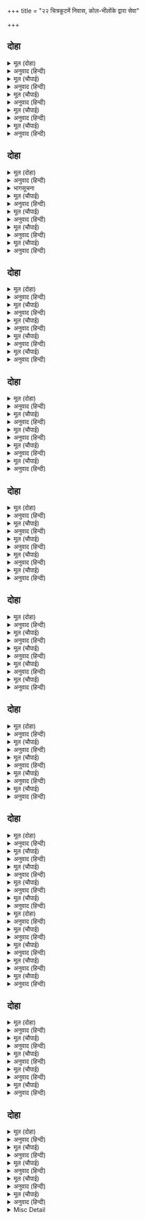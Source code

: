 +++
title = "२२ चित्रकूटमें निवास, कोल-भीलोंके द्वारा सेवा"

+++


## दोहा


<details><summary>मूल (दोहा)</summary>

चित्रकूट महिमा अमित कही महामुनि गाइ।  
आइ नहाए सरित बर सिय समेत दोउ भाइ॥ १३२॥
</details>

<details><summary>अनुवाद (हिन्दी)</summary>

महामुनि वाल्मीकिजीने चित्रकूटकी अपरिमित महिमा बखानकर कही। तब सीताजीसहित दोनों भाइयोंने आकर श्रेष्ठ नदी मन्दाकिनीमें स्नान किया॥ १३२॥
</details>

<details><summary>मूल (चौपाई)</summary>

रघुबर कहेउ लखन भल घाटू।  
करहु कतहुँ अब ठाहर ठाटू॥  
लखन दीख पय उतर करारा।  
चहुँ दिसि फिरेउ धनुष जिमि नारा॥
</details>

<details><summary>अनुवाद (हिन्दी)</summary>

श्रीरामचन्द्रजीने कहा—लक्ष्मण! बड़ा अच्छा घाट है। अब यहीं कहीं ठहरनेकी व्यवस्था करो। तब लक्ष्मणजीने पयस्विनी नदीके उत्तरके ऊँचे किनारेको देखा [और कहा कि—] इसके चारों ओर धनुषके-जैसा एक नाला फिरा हुआ है॥ १॥
</details>

<details><summary>मूल (चौपाई)</summary>

नदी पनच सर सम दम दाना।  
सकल कलुष कलि साउज नाना॥  
चित्रकूट जनु अचल अहेरी।  
चुकइ न घात मार मुठभेरी॥
</details>

<details><summary>अनुवाद (हिन्दी)</summary>

नदी (मन्दाकिनी) उस धनुषकी प्रत्यञ्चा (डोरी) है और शम, दम, दान बाण हैं। कलियुगके समस्त पाप उसके अनेकों हिंसक पशु [रूप निशाने] हैं। चित्रकूट ही मानो अचल शिकारी है, जिसका निशाना कभी चूकता नहीं, और जो सामनेसे मारता है॥ २॥
</details>

<details><summary>मूल (चौपाई)</summary>

अस कहि लखन ठाउँ देखरावा।  
थलु बिलोकि रघुबर सुखु पावा॥  
रमेउ राम मनु देवन्ह जाना।  
चले सहित सुर थपति प्रधाना॥
</details>

<details><summary>अनुवाद (हिन्दी)</summary>

ऐसा कहकर लक्ष्मणजीने स्थान दिखलाया। स्थानको देखकर श्रीरामचन्द्रजीने सुख पाया। जब देवताओंने जाना कि श्रीरामचन्द्रजीका मन यहाँ रम गया तब वे देवताओंके प्रधान थवई (मकान बनानेवाले) विश्वकर्माको साथ लेकर चले॥ ३॥
</details>

<details><summary>मूल (चौपाई)</summary>

कोल किरात बेष सब आए।  
रचे परन तृन सदन सुहाए॥  
बरनि न जाहिं मंजु दुइ साला।  
एक ललित लघु एक बिसाला॥
</details>

<details><summary>अनुवाद (हिन्दी)</summary>

सब देवता कोल-भीलोंके वेषमें आये और उन्होंने [दिव्य] पत्तों और घासोंके सुन्दर घर बना दिये। दो ऐसी सुन्दर कुटियाँ बनायीं जिनका वर्णन नहीं हो सकता। उनमें एक बड़ी सुन्दर छोटी-सी थी और दूसरी बड़ी थी॥ ४॥
</details>

## दोहा


<details><summary>मूल (दोहा)</summary>

लखन जानकी सहित प्रभु राजत रुचिर निकेत।  
सोह मदनु मुनि बेष जनु रति रितुराज समेत॥ १३३॥
</details>

<details><summary>अनुवाद (हिन्दी)</summary>

लक्ष्मणजी और जानकीजीसहित प्रभु श्रीरामचन्द्रजी सुन्दर घास-पत्तोंके घरमें शोभायमान हैं। मानो कामदेव मुनिका वेष धारण करके पत्नी रति और वसन्त-ऋतुके साथ सुशोभित हो॥ १३३॥
</details>

<details><summary>भागसूचना</summary>

मासपारायण, सत्रहवाँ विश्राम
</details>

<details><summary>मूल (चौपाई)</summary>

अमर नाग किंनर दिसिपाला।  
चित्रकूट आए तेहि काला॥  
राम प्रनामु कीन्ह सब काहू।  
मुदित देव लहि लोचन लाहू॥
</details>

<details><summary>अनुवाद (हिन्दी)</summary>

उस समय देवता, नाग, किन्नर और दिक्पाल चित्रकूटमें आये और श्रीरामचन्द्रजीने सब किसीको प्रणाम किया। देवता नेत्रोंका लाभ पाकर आनन्दित हुए॥ १॥
</details>

<details><summary>मूल (चौपाई)</summary>

बरषि सुमन कह देव समाजू।  
नाथ सनाथ भए हम आजू॥  
करि बिनती दुख दुसह सुनाए।  
हरषित निज निज सदन सिधाए॥
</details>

<details><summary>अनुवाद (हिन्दी)</summary>

फूलोंकी वर्षा करके देवसमाजने कहा—हे नाथ! आज [आपका दर्शन पाकर] हम सनाथ हो गये। फिर विनती करके उन्होंने अपने दुःसह दुःख सुनाये और [दुःखोंके नाशका आश्वासन पाकर] हर्षित होकर अपने-अपने स्थानोंको चले गये॥ २॥
</details>

<details><summary>मूल (चौपाई)</summary>

चित्रकूट रघुनंदनु छाए।  
समाचार सुनि सुनि मुनि आए॥  
आवत देखि मुदित मुनिबृंदा।  
कीन्ह दंडवत रघुकुल चंदा॥
</details>

<details><summary>अनुवाद (हिन्दी)</summary>

श्रीरघुनाथजी चित्रकूटमें आ बसे हैं, यह समाचार सुन-सुनकर बहुत-से मुनि आये। रघुकुलके चन्द्रमा श्रीरामचन्द्रजीने मुदित हुई मुनिमण्डलीको आते देखकर दण्डवत् प्रणाम किया॥ ३॥
</details>

<details><summary>मूल (चौपाई)</summary>

मुनि रघुबरहि लाइ उर लेहीं।  
सुफल होन हित आसिष देहीं॥  
सिय सौमित्रि राम छबि देखहिं।  
साधन सकल सफल करि लेखहिं॥
</details>

<details><summary>अनुवाद (हिन्दी)</summary>

मुनिगण श्रीरामजीको हृदयसे लगा लेते हैं और सफल होनेके लिये आशीर्वाद देते हैं। वे सीताजी, लक्ष्मणजी और श्रीरामचन्द्रजीकी छबि देखते हैं और अपने सारे साधनोंको सफल हुआ समझते हैं॥ ४॥
</details>

## दोहा


<details><summary>मूल (दोहा)</summary>

जथाजोग सनमानि प्रभु बिदा किए मुनिबृंद।  
करहिं जोग जप जाग तप निज आश्रमन्हि सुछंद॥ १३४॥
</details>

<details><summary>अनुवाद (हिन्दी)</summary>

प्रभु श्रीरामचन्द्रजीने यथायोग्य सम्मान करके मुनिमण्डलीको विदा किया। [श्रीरामचन्द्रजीके आ जानेसे] वे सब अपने-अपने आश्रमोंमें अब स्वतन्त्रताके साथ योग, जप, यज्ञ और तप करने लगे॥ १३४॥
</details>

<details><summary>मूल (चौपाई)</summary>

यह सुधि कोल किरातन्ह पाई।  
हरषे जनु नव निधि घर आई॥  
कंद मूल फल भरि भरि दोना।  
चले रंक जनु लूटन सोना॥
</details>

<details><summary>अनुवाद (हिन्दी)</summary>

यह (श्रीरामजीके आगमनका) समाचार जब कोल-भीलोंने पाया, तो वे ऐसे हर्षित हुए मानो नवों निधियाँ उनके घरहीपर आ गयी हों। वे दोनोंमें कन्द, मूल, फल भर-भरकर चले। मानो दरिद्र सोना लूटने चले हों॥ १॥
</details>

<details><summary>मूल (चौपाई)</summary>

तिन्ह महँ जिन्ह देखे दोउ भ्राता।  
अपर तिन्हहि पूँछहिं मगु जाता॥  
कहत सुनत रघुबीर निकाई।  
आइ सबन्हि देखे रघुराई॥
</details>

<details><summary>अनुवाद (हिन्दी)</summary>

उनमेंसे जो दोनों भाइयोंको [पहले] देख चुके थे, उनसे दूसरे लोग रास्तेमें जाते हुए पूछते हैं। इस प्रकार श्रीरामचन्द्रजीकी सुन्दरता कहते-सुनते सबने आकर श्रीरघुनाथजीके दर्शन किये॥ २॥
</details>

<details><summary>मूल (चौपाई)</summary>

करहिं जोहारु भेंट धरि आगे।  
प्रभुहि बिलोकहिं अति अनुरागे॥  
चित्र लिखे जनु जहँ तहँ ठाढ़े।  
पुलक सरीर नयन जल बाढ़े॥
</details>

<details><summary>अनुवाद (हिन्दी)</summary>

भेंट आगे रखकर वे लोग जोहार करते हैं और अत्यन्त अनुरागके साथ प्रभुको देखते हैं। वे मुग्ध हुए जहाँ-के-तहाँ मानो चित्रलिखे-से खड़े हैं। उनके शरीर पुलकित हैं और नेत्रोंमें प्रेमाश्रुओंके जलकी बाढ़ आ रही है॥ ३॥
</details>

<details><summary>मूल (चौपाई)</summary>

राम सनेह मगन सब जाने।  
कहि प्रिय बचन सकल सनमाने॥  
प्रभुहि जोहारि बहोरि बहोरी।  
बचन बिनीत कहहिं कर जोरी॥
</details>

<details><summary>अनुवाद (हिन्दी)</summary>

श्रीरामजीने उन सबको प्रेममें मग्न जाना, और प्रिय वचन कहकर सबका सम्मान किया। वे बार-बार प्रभु श्रीरामचन्द्रजीको जोहार करते हुए हाथ जोड़कर विनीत वचन कहते हैं—॥ ४॥
</details>

## दोहा


<details><summary>मूल (दोहा)</summary>

अब हम नाथ सनाथ सब भए देखि प्रभु पाय।  
भाग हमारें आगमनु राउर कोसलराय॥ १३५॥
</details>

<details><summary>अनुवाद (हिन्दी)</summary>

हे नाथ! प्रभु (आप) के चरणोंका दर्शन पाकर अब हम सब सनाथ हो गये। हे कोसलराज! हमारे ही भाग्यसे आपका यहाँ शुभागमन हुआ है॥ १३५॥
</details>

<details><summary>मूल (चौपाई)</summary>

धन्य भूमि बन पंथ पहारा।  
जहँ जहँ नाथ पाउ तुम्ह धारा॥  
धन्य बिहग मृग काननचारी।  
सफल जनम भए तुम्हहि निहारी॥
</details>

<details><summary>अनुवाद (हिन्दी)</summary>

हे नाथ! जहाँ-जहाँ आपने अपने चरण रखे हैं, वे पृथ्वी, वन, मार्ग और पहाड़ धन्य हैं, वे वनमें विचरनेवाले पक्षी और पशु धन्य हैं, जो आपको देखकर सफलजन्म हो गये॥ १॥
</details>

<details><summary>मूल (चौपाई)</summary>

हम सब धन्य सहित परिवारा।  
दीख दरसु भरि नयन तुम्हारा॥  
कीन्ह बासु भल ठाउँ बिचारी।  
इहाँ सकल रितु रहब सुखारी॥
</details>

<details><summary>अनुवाद (हिन्दी)</summary>

हम सब भी अपने परिवारसहित धन्य हैं, जिन्होंने नेत्र भरकर आपका दर्शन किया। आपने बड़ी अच्छी जगह विचारकर निवास किया है। यहाँ सभी ऋतुओंमें आप सुखी रहियेगा॥ २॥
</details>

<details><summary>मूल (चौपाई)</summary>

हम सब भाँति करब सेवकाई।  
करि केहरि अहि बाघ बराई॥  
बन बेहड़ गिरि कंदर खोहा।  
सब हमार प्रभु पग पग जोहा॥
</details>

<details><summary>अनुवाद (हिन्दी)</summary>

हमलोग सब प्रकारसे हाथी, सिंह, सर्प और बाघोंसे बचाकर आपकी सेवा करेंगे। हे प्रभो! यहाँके बीहड़ वन, पहाड़, गुफाएँ और खोह (दर्रे) सब पग-पग हमारे देखे हुए हैं॥ ३॥
</details>

<details><summary>मूल (चौपाई)</summary>

तहँ तहँ तुम्हहि अहेर खेलाउब।  
सर निरझर जलठाउँ देखाउब॥  
हम सेवक परिवार समेता।  
नाथ न सकुचब आयसु देता॥
</details>

<details><summary>अनुवाद (हिन्दी)</summary>

हम वहाँ-वहाँ (उन-उन स्थानोंमें) आपको शिकार खिलावेंगे और तालाब, झरने आदि जलाशयोंको दिखावेंगे। हम कुटुम्बसमेत आपके सेवक हैं। हे नाथ! इसलिये हमें आज्ञा देनेमें संकोच न कीजियेगा॥ ४॥
</details>

## दोहा


<details><summary>मूल (दोहा)</summary>

बेद बचन मुनि मन अगम ते प्रभु करुना ऐन।  
बचन किरातन्ह के सुनत जिमि पितु बालक बैन॥ १३६॥
</details>

<details><summary>अनुवाद (हिन्दी)</summary>

जो वेदोंके वचन और मुनियोंके मनको भी अगम हैं, वे करुणाके धाम प्रभु श्रीरामचन्द्रजी भीलोंके वचन इस तरह सुन रहे हैं जैसे पिता बालकोंके वचन सुनता है॥ १३६॥
</details>

<details><summary>मूल (चौपाई)</summary>

रामहि केवल प्रेमु पिआरा।  
जानि लेउ जो जाननिहारा॥  
राम सकल बनचर तब तोषे।  
कहि मृदु बचन प्रेम परिपोषे॥
</details>

<details><summary>अनुवाद (हिन्दी)</summary>

श्रीरामचन्द्रजीको केवल प्रेम प्यारा है; जो जाननेवाला हो (जानना चाहता हो), वह जान ले। तब श्रीरामचन्द्रजीने प्रेमसे परिपुष्ट हुए (प्रेमपूर्ण) कोमल वचन कहकर उन सब वनमें विचरण करनेवाले लोगोंको संतुष्ट किया॥ १॥
</details>

<details><summary>मूल (चौपाई)</summary>

बिदा किए सिर नाइ सिधाए।  
प्रभु गुन कहत सुनत घर आए॥  
एहि बिधि सिय समेत दोउ भाई।  
बसहिं बिपिन सुर मुनि सुखदाई॥
</details>

<details><summary>अनुवाद (हिन्दी)</summary>

फिर उनको विदा किया। वे सिर नवाकर चले और प्रभुके गुण कहते-सुनते घर आये। इस प्रकार देवता और मुनियोंको सुख देनेवाले दोनों भाई सीताजीसमेत वनमें निवास करने लगे॥२॥
</details>

<details><summary>मूल (चौपाई)</summary>

जब तें आइ रहे रघुनायकु।  
तब तें भयउ बनु मंगलदायकु॥  
फूलहिं फलहिं बिटप बिधि नाना।  
मंजु बलित बर बेलि बिताना॥
</details>

<details><summary>अनुवाद (हिन्दी)</summary>

जबसे श्रीरघुनाथजी वनमें आकर रहे तबसे वन मङ्गलदायक हो गया। अनेकों प्रकारके वृक्ष फूलते और फलते हैं और उनपर लिपटी हुई सुन्दर बेलोंके मण्डप तने हैं॥ ३॥
</details>

<details><summary>मूल (चौपाई)</summary>

सुरतरु सरिस सुभायँ सुहाए।  
मनहुँ बिबुध बन परिहरि आए॥  
गुंज मंजुतर मधुकर श्रेनी।  
त्रिबिध बयारि बहइ सुख देनी॥
</details>

<details><summary>अनुवाद (हिन्दी)</summary>

वे कल्पवृक्षके समान स्वाभाविक ही सुन्दर हैं। मानो वे देवताओंके वन (नन्दनवन) को छोड़कर आये हों। भौंरोंकी पंक्तियाँ बहुत ही सुन्दर गुंजार करती हैं और सुख देनेवाली शीतल, मन्द, सुगन्धित हवा चलती रहती है॥ ४॥
</details>

## दोहा


<details><summary>मूल (दोहा)</summary>

नीलकंठ कलकंठ सुक चातक चक्क चकोर।  
भाँति भाँति बोलहिं बिहग श्रवन सुखद चित चोर॥ १३७॥
</details>

<details><summary>अनुवाद (हिन्दी)</summary>

नीलकण्ठ, कोयल, तोते, पपीहे, चकवे और चकोर आदि पक्षी कानोंको सुख देनेवाली और चित्तको चुरानेवाली तरह-तरहकी बोलियाँ बोलते हैं॥ १३७॥
</details>

<details><summary>मूल (चौपाई)</summary>

करि केहरि कपि कोल कुरंगा।  
बिगतबैर बिचरहिं सब संगा॥  
फिरत अहेर राम छबि देखी।  
होहिं मुदित मृगबृंद बिसेषी॥
</details>

<details><summary>अनुवाद (हिन्दी)</summary>

हाथी, सिंह, बंदर, सूअर और हिरन—ये सब वैर छोड़कर साथ-साथ विचरते हैं। शिकारके लिये फिरते हुए श्रीरामचन्द्रजीकी छबिको देखकर पशुओंके समूह विशेष आनन्दित होते हैं॥ १॥
</details>

<details><summary>मूल (चौपाई)</summary>

बिबुध बिपिन जहँ लगि जग माहीं।  
देखि रामबनु सकल सिहाहीं॥  
सुरसरि सरसइ दिनकर कन्या।  
मेकलसुता गोदावरि धन्या॥
</details>

<details><summary>अनुवाद (हिन्दी)</summary>

जगत् में जहाँतक (जितने) देवताओंके वन हैं,सब श्रीरामजीके वनको देखकर सिहाते हैं। गङ्गा, सरस्वती,सूर्यकुमारी यमुना, नर्मदा, गोदावरी आदि धन्य (पुण्यमयी) नदियाँ,॥ २॥
</details>

<details><summary>मूल (चौपाई)</summary>

सब सर सिंधु नदीं नद नाना।  
मंदाकिनि कर करहिं बखाना॥  
उदय अस्त गिरि अरु कैलासू।  
मंदर मेरु सकल सुरबासू॥
</details>

<details><summary>अनुवाद (हिन्दी)</summary>

सारे तालाब, समुद्र, नदी और अनेकों नद सब मन्दाकिनीकी बड़ाई करते हैं। उदयाचल, अस्ताचल, कैलास, मन्दराचल और सुमेरु आदि सब, जो देवताओंके रहनेके स्थान हैं,॥ ३॥
</details>

<details><summary>मूल (चौपाई)</summary>

सैल हिमाचल आदिक जेते।  
चित्रकूट जसु गावहिं तेते॥  
बिधि मुदित मन सुखु न समाई।  
श्रम बिनु बिपुल बड़ाई पाई॥
</details>

<details><summary>अनुवाद (हिन्दी)</summary>

और हिमालय आदि जितने पर्वत हैं, सभी चित्रकूटका यश गाते हैं। विन्ध्याचल बड़ा आनन्दित है, उसके मनमें सुख समाता नहीं; क्योंकि उसने बिना परिश्रम ही बहुत बड़ी बड़ाई पा ली है॥ ४॥
</details>

## दोहा


<details><summary>मूल (दोहा)</summary>

चित्रकूट के बिहग मृग बेलि बिटप तृन जाति।  
पुन्य पुंज सब धन्य अस कहहिं देव दिन राति॥ १३८॥
</details>

<details><summary>अनुवाद (हिन्दी)</summary>

चित्रकूटके पक्षी, पशु, बेल, वृक्ष, तृण-अंकुरादिकी सभी जातियाँ पुण्यकी राशि हैं और धन्य हैं—देवता दिन-रात ऐसा कहते हैं॥ १३८॥
</details>

<details><summary>मूल (चौपाई)</summary>

नयनवंत रघुबरहि बिलोकी।  
पाइ जनम फल होहिं बिसोकी॥  
परसि चरन रज अचर सुखारी।  
भए परम पद के अधिकारी॥
</details>

<details><summary>अनुवाद (हिन्दी)</summary>

आँखोंवाले जीव श्रीरामचन्द्रजीको देखकर जन्मका फल पाकर शोकरहित हो जाते हैं, और अचर (पर्वत, वृक्ष, भूमि, नदी आदि) भगवान् की चरण-रजका स्पर्श पाकर सुखी होते हैं। यों सभी परमपद (मोक्ष) के अधिकारी हो गये॥ १॥
</details>

<details><summary>मूल (चौपाई)</summary>

सो बनु सैलु सुभायँ सुहावन।  
मंगलमय अति पावन पावन॥  
महिमा कहिअ कवनि बिधि तासू।  
सुखसागर जहँ कीन्ह निवासू॥
</details>

<details><summary>अनुवाद (हिन्दी)</summary>

वह वन और पर्वत स्वाभाविक ही सुन्दर, मङ्गलमय और अत्यन्त पवित्रोंको भी पवित्र करनेवाला है। उसकी महिमा किस प्रकार कही जाय, जहाँ सुखके समुद्र श्रीरामजीने निवास किया है॥२॥
</details>

<details><summary>मूल (चौपाई)</summary>

पय पयोधि तजि अवध बिहाई।  
जहँ सिय लखनु रामु रहे आई॥  
कहि न सकहिं सुषमा जसि कानन।  
जौं सत सहस होहिं सहसानन॥
</details>

<details><summary>अनुवाद (हिन्दी)</summary>

क्षीरसागरको त्यागकर और अयोध्याको छोड़कर जहाँ सीताजी, लक्ष्मणजी और श्रीरामचन्द्रजी आकर रहे, उस वनकी जैसी परम शोभा है, उसको हजार मुखवाले जो लाख शेषजी हों तो वे भी नहीं कह सकते॥३॥
</details>

<details><summary>मूल (चौपाई)</summary>

सो मैं बरनि कहौं बिधि केहीं।  
डाबर कमठ कि मंदर लेहीं॥  
सेवहिं लखनु करम मन बानी।  
जाइ न सीलु सनेहु बखानी॥
</details>

<details><summary>अनुवाद (हिन्दी)</summary>

उसे भला, मैं किस प्रकारसे वर्णन करके कह सकता हूँ। कहीं पोखरेका [क्षुद्र] कछुआ भी मन्दराचल उठा सकता है? लक्ष्मणजी मन, वचन और कर्मसे श्रीरामचन्द्रजीकी सेवा करते हैं। उनके शील और स्नेहका वर्णन नहीं किया जा सकता॥४॥
</details>

## दोहा


<details><summary>मूल (दोहा)</summary>

छिनु छिनु लखि सिय राम पद जानि आपु पर नेहु।  
करत न सपनेहुँ लखनु चितु बंधु मातु पितु गेहु॥ १३९॥
</details>

<details><summary>अनुवाद (हिन्दी)</summary>

क्षण-क्षणपर श्रीसीतारामजीके चरणोंको देखकर और अपने ऊपर उनका स्नेह जानकर लक्ष्मणजी स्वप्नमें भी भाइयों, माता-पिता और घरकी याद नहीं करते॥ १३९॥
</details>

<details><summary>मूल (चौपाई)</summary>

राम संग सिय रहति सुखारी।  
पुर परिजन गृह सुरति बिसारी॥  
छिनु छिनु पिय बिधु बदनु निहारी।  
प्रमुदित मनहुँ चकोरकुमारी॥
</details>

<details><summary>अनुवाद (हिन्दी)</summary>

श्रीरामचन्द्रजीके साथ सीताजी अयोध्यापुरी, कुटुम्बके लोग और घरकी याद भूलकर बहुत ही सुखी रहती हैं। क्षण-क्षणपर पति श्रीरामचन्द्रजीके चन्द्रमाके समान मुखको देखकर वे वैसे ही परम प्रसन्न रहती हैं जैसे चकोरी चन्द्रमाको देखकर!॥ १॥
</details>

<details><summary>मूल (चौपाई)</summary>

नाह नेहु नित बढ़त बिलोकी।  
हरषित रहति दिवस जिमि कोकी॥  
सिय मनु राम चरन अनुरागा।  
अवध सहस सम बनु प्रिय लागा॥
</details>

<details><summary>अनुवाद (हिन्दी)</summary>

स्वामीका प्रेम अपने प्रति नित्य बढ़ता हुआ देखकर सीताजी ऐसी हर्षित रहती हैं जैसे दिनमें चकवी! सीताजीका मन श्रीरामचन्द्रजीके चरणोंमें अनुरक्त है इससे उनको वन हजारों अवधके समान प्रिय लगता है॥ २॥
</details>

<details><summary>मूल (चौपाई)</summary>

परनकुटी प्रिय प्रियतम संगा।  
प्रिय परिवारु कुरंग बिहंगा॥  
सासु ससुर सम मुनितिय मुनिबर।  
असनु अमिअ सम कंद मूल फर॥
</details>

<details><summary>अनुवाद (हिन्दी)</summary>

प्रियतम (श्रीरामचन्द्रजी) के साथ पर्णकुटी प्यारी लगती है। मृग और पक्षी प्यारे कुटुम्बियोंके समान लगते हैं। मुनियोंकी स्त्रियाँ सासके समान, श्रेष्ठ मुनि ससुरके समान और कन्द-मूल-फलोंका आहार उनको अमृतके समान लगता है॥ ३॥
</details>

<details><summary>मूल (चौपाई)</summary>

नाथ साथ साँथरी सुहाई।  
मयन सयन सय सम सुखदाई॥  
लोकप होहिं बिलोकत जासू।  
तेहि कि मोहि सक बिषय बिलासू॥
</details>

<details><summary>अनुवाद (हिन्दी)</summary>

स्वामीके साथ सुन्दर साथरी (कुश और पत्तोंकी सेज) सैकड़ों कामदेवकी सेजोंके समान सुख देनेवाली है। जिनके [कृपापूर्वक] देखनेमात्रसे जीव लोकपाल हो जाते हैं, उनको कहीं भोग-विलास मोहित कर सकते हैं!॥ ४॥
</details>

<details><summary>मूल (दोहा)</summary>

सुमिरत रामहि तजहिं जन तृन सम बिषय बिलासु।  
रामप्रिया जग जननि सिय कछु न आचरजु तासु॥ १४०॥
</details>

<details><summary>अनुवाद (हिन्दी)</summary>

जिन श्रीरामचन्द्रजीका स्मरण करनेसे ही भक्तजन तमाम भोग-विलासको तिनकेके समान त्याग देते हैं, उन श्रीरामचन्द्रजीकी प्रिय पत्नी और जगत् की माता सीताजीके लिये यह [भोग-विलासका त्याग] कुछ भी आश्चर्य नहीं है॥ १४०॥
</details>

<details><summary>मूल (चौपाई)</summary>

सीय लखन जेहि बिधि सुखु लहहीं।  
सोइ रघुनाथ करहिं सोइ कहहीं॥  
कहहिं पुरातन कथा कहानी।  
सुनहिं लखनु सिय अति सुखु मानी॥
</details>

<details><summary>अनुवाद (हिन्दी)</summary>

सीताजी और लक्ष्मणजीको जिस प्रकार सुख मिले, श्रीरघुनाथजी वही करते और वही कहते हैं। भगवान् प्राचीन कथाएँ और कहानियाँ कहते हैं और लक्ष्मणजी तथा सीताजी अत्यन्त सुख मानकर सुनते हैं॥ १॥
</details>

<details><summary>मूल (चौपाई)</summary>

जब जब रामु अवध सुधि करहीं।  
तब तब बारि बिलोचन भरहीं॥  
सुमिरि मातु पितु परिजन भाई।  
भरत सनेहु सीलु सेवकाई॥
</details>

<details><summary>अनुवाद (हिन्दी)</summary>

जब-जब श्रीरामचन्द्रजी अयोध्याकी याद करते हैं, तब-तब उनके नेत्रोंमें जल भर आता है। माता-पिता, कुटुम्बियों और भाइयों तथा भरतके प्रेम, शील और सेवाभावको याद करके—॥ २॥
</details>

<details><summary>मूल (चौपाई)</summary>

कृपासिंधु प्रभु होहिं दुखारी।  
धीरजु धरहिं कुसमउ बिचारी॥  
लखि सिय लखनु बिकल होइ जाहीं।  
जिमि पुरुषहि अनुसर परिछाहीं॥
</details>

<details><summary>अनुवाद (हिन्दी)</summary>

कृपाके समुद्र प्रभु श्रीरामचन्द्रजी दुःखी हो जाते हैं, किन्तु फिर कुसमय समझकर धीरज धारण कर लेते हैं। श्रीरामचन्द्रजीको दुखी देखकर सीताजी और लक्ष्मणजी भी व्याकुल हो जाते हैं, जैसे किसी मनुष्यकी परछाहीं उस मनुष्यके समान ही चेष्टा करती है॥ ३॥
</details>

<details><summary>मूल (चौपाई)</summary>

प्रिया बंधु गति लखि रघुनंदनु।  
धीर कृपाल भगत उर चंदनु॥  
लगे कहन कछु कथा पुनीता।  
सुनि सुखु लहहिं लखनु अरु सीता॥
</details>

<details><summary>अनुवाद (हिन्दी)</summary>

तब धीर,कृपालु और भक्तोंके हृदयोंको शीतल करनेके लिये चन्दनरूप रघुकुलको आनन्दित करनेवाले श्रीरामचन्द्रजी प्यारी पत्नी और भाई लक्ष्मणकी दशा देखकर कुछ पवित्र कथाएँ कहने लगते हैं,जिन्हें सुनकर लक्ष्मणजी और सीताजी सुख प्राप्त करते हैं॥ ४॥
</details>

## दोहा


<details><summary>मूल (दोहा)</summary>

रामु लखन सीता सहित सोहत परन निकेत।  
जिमि बासव बस अमरपुर सची जयंत समेत॥ १४१॥
</details>

<details><summary>अनुवाद (हिन्दी)</summary>

लक्ष्मणजी और सीताजीसहित श्रीरामचन्द्रजी पर्णकुटीमें ऐसे सुशोभित हैं जैसे अमरावतीमें इन्द्र अपनी पत्नी शची और पुत्र जयन्तसहित बसता है॥ १४१॥
</details>

<details><summary>मूल (चौपाई)</summary>

जोगवहिं प्रभु सिय लखनहि कैसें।  
पलक बिलोचन गोलक जैसें॥  
सेवहिं लखनु सीय रघुबीरहि।  
जिमि अबिबेकी पुरुष सरीरहि॥
</details>

<details><summary>अनुवाद (हिन्दी)</summary>

प्रभु श्रीरामचन्द्रजी सीताजी और लक्ष्मणजीकी कैसी सँभाल रखते हैं, जैसे पलकें नेत्रोंके गोलकोंकी। इधर लक्ष्मणजी श्रीसीताजी और श्रीरामचन्द्रजीकी [अथवा लक्ष्मणजी और सीताजी श्रीरामचन्द्रजीकी] ऐसी सेवा करते हैं जैसे अज्ञानी मनुष्य शरीरकी करते हैं॥ १॥
</details>

<details><summary>मूल (चौपाई)</summary>

एहि बिधि प्रभु बन बसहिं सुखारी।  
खग मृग सुर तापस हितकारी॥  
कहेउँ राम बन गवनु सुहावा।  
सुनहु सुमंत्र अवध जिमि आवा॥
</details>

<details><summary>अनुवाद (हिन्दी)</summary>

पक्षी, पशु, देवता और तपस्वियोंके हितकारी प्रभु इस प्रकार सुखपूर्वक वनमें निवास कर रहे हैं। तुलसीदासजी कहते हैं—मैंने श्रीरामचन्द्रजीका सुन्दर वनगमन कहा। अब जिस तरह सुमन्त्र अयोध्यामें आये वह [कथा] सुनो॥ २॥
</details>

<details><summary>मूल (चौपाई)</summary>

फिरेउ निषादु प्रभुहि पहुँचाई।  
सचिव सहित रथ देखेसि आई॥  
मंत्री बिकल बिलोकि निषादू।  
कहि न जाइ जस भयउ बिषादू॥
</details>

<details><summary>अनुवाद (हिन्दी)</summary>

प्रभु श्रीरामचन्द्रजीको पहुँचाकर जब निषादराज लौटा, तब आकर उसने रथको मन्त्री (सुमन्त्र)- सहित देखा। मन्त्रीको व्याकुल देखकर निषादको जैसा दुःख हुआ, वह कहा नहीं जाता॥ ३॥
</details>

<details><summary>मूल (चौपाई)</summary>

राम राम सिय लखन पुकारी।  
परेउ धरनितल ब्याकुल भारी॥  
देखि दखिन दिसि हय हिहिनाहीं।  
जनु बिनु पंख बिहग अकुलाहीं॥
</details>

<details><summary>अनुवाद (हिन्दी)</summary>

[निषादको अकेले आया देखकर] सुमन्त्र हा राम! हा राम! हा सीते! हा लक्ष्मण! पुकारते हुए, बहुत व्याकुल होकर धरतीपर गिर पड़े। [रथके] घोड़े दक्षिण दिशाकी ओर [जिधर श्रीरामचन्द्रजी गये थे] देख-देखकर हिनहिनाते हैं। मानो बिना पंखके पक्षी व्याकुल हो रहे हों॥ ४॥
</details>

## दोहा


<details><summary>मूल (दोहा)</summary>

नहिं तृन चरहिं न पिअहिं जलु मोचहिं लोचन बारि।  
ब्याकुल भए निषाद सब रघुबर बाजि निहारि॥ १४२॥
</details>

<details><summary>अनुवाद (हिन्दी)</summary>

वे न तो घास चरते हैं,न पानी पीते हैं। केवल आँखोंसे जल बहा रहे हैं। श्रीरामचन्द्रजीके घोड़ोंको इस दशामें देखकर सब निषाद व्याकुल हो गये॥ १४२॥
</details>

<details><summary>मूल (चौपाई)</summary>

धरि धीरजु तब कहइ निषादू।  
अब सुमंत्र परिहरहु बिषादू॥  
तुम्ह पंडित परमारथ ग्याता।  
धरहु धीर लखि बिमुख बिधाता॥
</details>

<details><summary>अनुवाद (हिन्दी)</summary>

तब धीरज धरकर निषादराज कहने लगा—हे सुमन्त्रजी! अब विषादको छोड़िये। आप पण्डित और परमार्थके जाननेवाले हैं। विधाताको प्रतिकूल जानकर धैर्य धारण कीजिये॥ १॥
</details>

<details><summary>मूल (चौपाई)</summary>

बिबिधि कथा कहि कहि मृदु बानी।  
रथ बैठारेउ बरबस आनी॥  
सोक सिथिल रथु सकइ न हाँकी।  
रघुबर बिरह पीर उर बाँकी॥
</details>

<details><summary>अनुवाद (हिन्दी)</summary>

कोमल वाणीसे भाँति-भाँतिकी कथाएँ कहकर निषादने जबर्दस्ती लाकर सुमन्त्रको रथपर बैठाया। परन्तु शोकके मारे वे इतने शिथिल हो गये कि रथको हाँक नहीं सकते। उनके हृदयमें श्रीरामचन्द्रजीके विरहकी बड़ी तीव्र वेदना है॥ २॥
</details>

<details><summary>मूल (चौपाई)</summary>

चरफराहिं मग चलहिं न घोरे।  
बन मृग मनहुँ आनि रथ जोरे॥  
अढ़ुकि परहिं फिरि हेरहिं पीछें।  
राम बियोगि बिकल दुख तीछें॥
</details>

<details><summary>अनुवाद (हिन्दी)</summary>

घोड़े तड़फड़ाते हैं और [ठीक] रास्तेपर नहीं चलते। मानो जंगली पशु लाकर रथमें जोत दिये गये हों। वे श्रीरामचन्द्रजीके वियोगी घोड़े कभी ठोकर खाकर गिर पड़ते हैं, कभी घूमकर पीछेकी ओर देखने लगते हैं। वे तीक्ष्ण दुःखसे व्याकुल हैं॥ ३॥
</details>

<details><summary>मूल (चौपाई)</summary>

जो कह रामु लखनु बैदेही।  
हिंकरि हिंकरि हित हेरहिं तेही॥  
बाजि बिरह गति कहि किमि जाती।  
बिनु मनि फनिक बिकल जेहि भाँती॥
</details>

<details><summary>अनुवाद (हिन्दी)</summary>

जो कोई राम, लक्ष्मण या जानकीका नाम ले लेता है, घोड़े हिकर-हिकरकर उसकी ओर प्यारसे देखने लगते हैं। घोड़ोंकी विरहदशा कैसे कही जा सकती है? वे ऐसे व्याकुल हैं जैसे मणिके बिना साँप व्याकुल होता है॥ ४॥
</details>

<details><summary>Misc Detail</summary>


</details>
